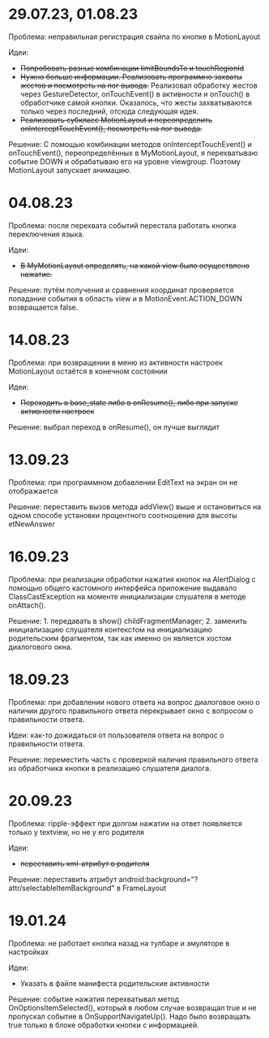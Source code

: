 # 29.07.23, 01.08.23
Проблема: неправильная регистрация свайпа по кнопке в MotionLayout

Идеи:
+ ~~Попробовать разные комбинации limitBoundsTo и touchRegionId~~
+ ~~Нужно больше информации. Реализовать программно захваты жестов и посмотреть на лог вывода.~~ Реализовал обработку жестов через GestureDetector, onTouchEvent() в активности и onTouch() в обработчике самой кнопки. Оказалось, что жесты захватываются только через последний, отсюда следующая идея.
+ ~~Реализовать субкласс MotionLayout и переопределить onInterceptTouchEvent(), посмотреть на лог вывода.~~

Решение:
С помощью комбинации методов onInterceptTouchEvent() и onTouchEvent(), переопределённых в MyMotionLayout, я перехватываю событие DOWN и обрабатываю его на уровне viewgroup. Поэтому MotionLayout запускает анимацию.

# 04.08.23
Проблема: после перехвата событий перестала работать кнопка переключения языка.

Идеи:
+ ~~В MyMotionLayout определять, на какой view было осуществлено нажатие.~~

Решение: путём получения и сравнения координат проверяется попадание события в область view и в MotionEvent.ACTION_DOWN возвращается false.

# 14.08.23
Проблема: при возвращении в меню из активности настроек MotionLayout остаётся в конечном состоянии

Идеи:
+ ~~Переходить в base_state либо в onResume(), либо при запуске активности настроек~~

Решение: выбрал переход в onResume(), он лучше выглядит

# 13.09.23
Проблема: при программном добавлении EditText на экран он не отображается

Решение: переставить вызов метода addView() выше и остановиться на одном способе установки процентного
соотношения для высоты etNewAnswer

# 16.09.23
Проблема: при реализации обработки нажатия кнопок на AlertDialog с помощью общего кастомного интерфейса
приложение выдавало ClassCastException на моменте инициализации слушателя в методе onAttach().

Решение: 1. передавать в show() childFragmentManager; 2. заменить инициализацию слушателя контекстом
на инициализацию родительским фрагментом, так как именно он является хостом диалогового окна.

# 18.09.23
Проблема: при добавлении нового ответа на вопрос диалоговое окно о наличии другого правильного ответа перекрывает
окно с вопросом о правильности ответа.

Идеи: как-то дожидаться от пользователя ответа на вопрос о правильности ответа.

Решение: переместить часть с проверкой наличия правильного ответа из обработчика кнопки
в реализацию слушателя диалога.

# 20.09.23
Проблема: ripple-эффект при долгом нажатии на ответ появляется только у textview, но не у его родителя

Идеи:
+ ~~переставить xml-атрибут в родителя~~

Решение: переставить атрибут android:background="?attr/selectableItemBackground" в FrameLayout

# 19.01.24
Проблема: не работает кнопка назад на тулбаре и эмуляторе в настройках

Идеи:
+ Указать в файле манифеста родительские активности

Решение: событие нажатия перехватывал метод OnOptionsItemSelected(), который в любом случае возвращал
true и не пропускал событие в OnSupportNavigateUp(). Надо было возвращать true только в блоке обработки
кнопки с информацией.